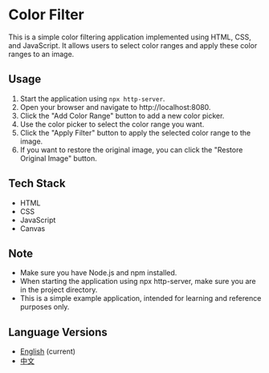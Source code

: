 # Color Filter

This is a simple color filtering application implemented using HTML, CSS, and JavaScript. It allows users to select color ranges and apply these color ranges to an image.

## Usage

1. Start the application using `npx http-server`.
2. Open your browser and navigate to http://localhost:8080.
3. Click the "Add Color Range" button to add a new color picker.
4. Use the color picker to select the color range you want.
5. Click the "Apply Filter" button to apply the selected color range to the image.
6. If you want to restore the original image, you can click the "Restore Original Image" button.

## Tech Stack

* HTML
* CSS
* JavaScript
* Canvas

## Note

* Make sure you have Node.js and npm installed.
* When starting the application using npx http-server, make sure you are in the project directory.
* This is a simple example application, intended for learning and reference purposes only.

## Language Versions

* [English](README.md) (current)
* [中文](README_CN.md)